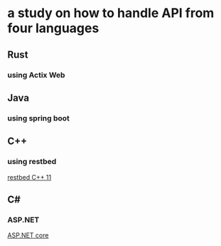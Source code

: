 # a study on how to handle API from four languages

## Rust

### using Actix Web

## Java

### using spring boot

## C++

### using restbed

<a href="https://github.com/corvusoft/restbed">restbed C++ 11</a>

## C#

### ASP.NET

<a href="https://dotnet.microsoft.com/en-us/apps/aspnet/apis">ASP.NET core</a>
